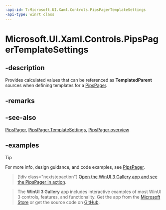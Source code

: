 ```yaml
---
-api-id: T:Microsoft.UI.Xaml.Controls.PipsPagerTemplateSettings
-api-type: winrt class
---
```


# Microsoft.UI.Xaml.Controls.PipsPagerTemplateSettings

<!--
public sealed class PipsPagerTemplateSettings : Windows.UI.Xaml.DependencyObject
-->

## -description

Provides calculated values that can be referenced as **TemplatedParent** sources when defining templates for a [PipsPager](pipspager.md).

## -remarks

## -see-also

[PipsPager](pipspager.md), [PipsPager.TemplateSettings](pipspager_templatesettings.md), [PipsPager overview](/windows/apps/design/controls/pipspager)

## -examples

> [!TIP]
> For more info, design guidance, and code examples, see [PipsPager](/windows/apps/design/controls/pipspager).

> [!div class="nextstepaction"]
> [Open the WinUI 3 Gallery app and see the PipsPager in action](winui3gallery:/item/PipsPager).

> The **WinUI 3 Gallery** app includes interactive examples of most WinUI 3 controls, features, and functionality. Get the app from the [Microsoft Store](https://www.microsoft.com/store/productId/9P3JFPWWDZRC) or get the source code on [GitHub](https://github.com/microsoft/WinUI-Gallery).
